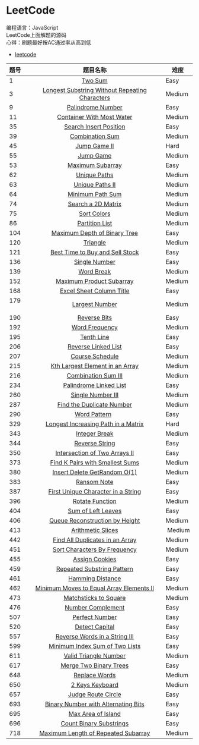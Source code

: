 # LeetCode<br>
编程语言：JavaScript<br>
LeetCode上面解题的源码<br>
心得：刷题最好按AC通过率从高到低
* [leetcode](https://leetcode.com/tokenyangforever/)

题号  | 题目名称 | 难度
:--- | :------:| ---
1    | [Two Sum](https://leetcode.com/problems/two-sum/tabs/description)     | Easy
3    | [Longest Substring Without Repeating Characters](https://leetcode.com/problems/longest-substring-without-repeating-characters/tabs/description)     | Medium
9    | [Palindrome Number](https://leetcode.com/problems/palindrome-number/tabs/description)     | Easy
11   | [Container With Most Water](https://leetcode.com/problems/container-with-most-water/description/)  |  Medium
35   | [Search Insert Position](https://leetcode.com/problems/search-insert-position/description/)  |  Easy
39   | [Combination Sum](https://leetcode.com/problems/combination-sum/description/)  |  Medium
45   | [Jump Game II](https://leetcode.com/problems/jump-game-ii/description/)  |  Hard
55   | [Jump Game](https://leetcode.com/problems/jump-game/description/)  |  Medium
53   | [Maximum Subarray](https://leetcode.com/problems/maximum-subarray/description/)  |  Easy
62   | [Unique Paths](https://leetcode.com/problems/unique-paths/description/)  |   Medium
63   | [Unique Paths II](https://leetcode.com/problems/unique-paths-ii/description/)  |  Medium
64   | [Minimum Path Sum](https://leetcode.com/problems/minimum-path-sum/description/)  |  Medium
74   | [Search a 2D Matrix](https://leetcode.com/problems/search-a-2d-matrix/description/)  |  Medium
75   | [Sort Colors](https://leetcode.com/problems/sort-colors/description/)  |  Medium
86   | [Partition List](https://leetcode.com/problems/partition-list/description/)  | Medium
104  | [Maximum Depth of Binary Tree](https://leetcode.com/problems/maximum-depth-of-binary-tree/description/)  |  Easy
120  | [Triangle](https://leetcode.com/problems/triangle/description/)  |  Medium
121  | [Best Time to Buy and Sell Stock](https://leetcode.com/problems/best-time-to-buy-and-sell-stock/description/)  |  Easy
136  | [Single Number](https://leetcode.com/problems/single-number/description/)  |  Easy
139  | [Word Break](https://leetcode.com/problems/word-break/description/)  |  Medium
152  | [Maximum Product Subarray](https://leetcode.com/problems/maximum-product-subarray/description/)  |  Medium
168  | [Excel Sheet Column Title](https://leetcode.com/problems/excel-sheet-column-title/description/)  |  Easy
179  | [Largest Number](https://leetcode.com/problems/largest-number/description/)  | Medium
190  | [Reverse Bits](https://leetcode.com/problems/reverse-bits/description/)    | Easy
192  | [Word Frequency](https://leetcode.com/problems/word-frequency/description/)  |  Medium
195  | [Tenth Line](https://leetcode.com/problems/tenth-line/description/)  |  Easy
206  | [Reverse Linked List](https://leetcode.com/problems/reverse-linked-list/description/)  | Easy
207  | [Course Schedule](https://leetcode.com/problems/course-schedule/description/)  |  Medium
215  | [Kth Largest Element in an Array](https://leetcode.com/problems/kth-largest-element-in-an-array/description/)  |  Medium
216  | [Combination Sum III](https://leetcode.com/problems/combination-sum-iii/description/)  |  Medium
234  | [Palindrome Linked List](https://leetcode.com/problems/palindrome-linked-list/description/)  |  Easy
260  | [Single Number III](https://leetcode.com/problems/single-number-iii/description/)  |  Medium
287  | [Find the Duplicate Number](https://leetcode.com/problems/find-the-duplicate-number/description/)  |  Medium
290  | [Word Pattern](https://leetcode.com/problems/word-pattern/description/)    | Easy
329  | [Longest Increasing Path in a Matrix](https://leetcode.com/problems/longest-increasing-path-in-a-matrix/description/)  |   Hard
343  | [Integer Break](https://leetcode.com/problems/integer-break/description/)  |  Medium
344  | [Reverse String](https://leetcode.com/problems/reverse-string/tabs/description) | Easy
350  | [Intersection of Two Arrays II](https://leetcode.com/problems/intersection-of-two-arrays-ii/description/)  |  Easy
373  | [Find K Pairs with Smallest Sums](https://leetcode.com/problems/find-k-pairs-with-smallest-sums/description/) | Medium
380  | [Insert Delete GetRandom O(1)](https://leetcode.com/problems/insert-delete-getrandom-o1/tabs/submissions/1/)  | Medium
383  | [Ransom Note](https://leetcode.com/problems/ransom-note/description/)  |  Easy
387  | [First Unique Character in a String](https://leetcode.com/problems/first-unique-character-in-a-string/description/)  |  Easy
396  | [Rotate Function](https://leetcode.com/problems/rotate-function/description/)  |  Medium
404  | [Sum of Left Leaves](https://leetcode.com/problems/sum-of-left-leaves/description/)  |  Easy
406  | [Queue Reconstruction by Height](https://leetcode.com/problems/queue-reconstruction-by-height/description/)  |  Medium
413  | [Arithmetic Slices](https://leetcode.com/problems/arithmetic-slices/description/)  |  Medium
442  | [Find All Duplicates in an Array](https://leetcode.com/problems/find-all-duplicates-in-an-array/tabs/description) | Medium
451  | [Sort Characters By Frequency](https://leetcode.com/problems/sort-characters-by-frequency/description/)  |  Medium
455  | [Assign Cookies](https://leetcode.com/problems/assign-cookies/description/)  |  Easy
459  | [Repeated Substring Pattern](https://leetcode.com/problems/repeated-substring-pattern/description/)  |  Easy
461  | [Hamming Distance](https://leetcode.com/problems/hamming-distance/description/)  |  Easy
462  | [Minimum Moves to Equal Array Elements II](https://leetcode.com/problems/minimum-moves-to-equal-array-elements-ii/description/)  |  Medium
473  | [Matchsticks to Square](https://leetcode.com/problems/matchsticks-to-square/description/)  | Medium
476  | [Number Complement](https://leetcode.com/problems/number-complement/description/)  |  Easy
507  | [Perfect Number](https://leetcode.com/problems/perfect-number/tabs/description) | Easy
520  | [Detect Capital](https://leetcode.com/problems/detect-capital/description/)  |  Easy
557  | [Reverse Words in a String III](https://leetcode.com/problems/reverse-words-in-a-string-iii/description/)  |  Easy
599  | [Minimum Index Sum of Two Lists](https://leetcode.com/problems/minimum-index-sum-of-two-lists/description/) | Easy
611  | [Valid Triangle Number](https://leetcode.com/problems/valid-triangle-number/description/)  |  Medium
617  | [Merge Two Binary Trees](https://leetcode.com/problems/merge-two-binary-trees/description/) | Easy
648  | [Replace Words](https://leetcode.com/problems/replace-words/description/)  |  Medium
650  | [2 Keys Keyboard](https://leetcode.com/problems/2-keys-keyboard/description/)  |  Medium
657  | [Judge Route Circle](https://leetcode.com/problems/judge-route-circle/description/) |  Easy
693  | [Binary Number with Alternating Bits](https://leetcode.com/problems/binary-number-with-alternating-bits/description/)  |  Easy
695  | [Max Area of Island](https://leetcode.com/problems/max-area-of-island/description/)  |  Easy
696  | [Count Binary Substrings](https://leetcode.com/problems/count-binary-substrings/description/)  |  Easy
718  | [Maximum Length of Repeated Subarray](https://leetcode.com/problems/maximum-length-of-repeated-subarray/description/) |  Medium
